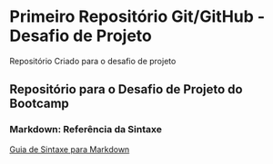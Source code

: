 # Primeiro Repositório Git/GitHub - Desafio de Projeto
Repositório Criado para o desafio de projeto
## Repositório para o Desafio de Projeto do Bootcamp
### Markdown: Referência da Sintaxe
[Guia de Sintaxe para Markdown](https://www.markdownguide.org/)
###
